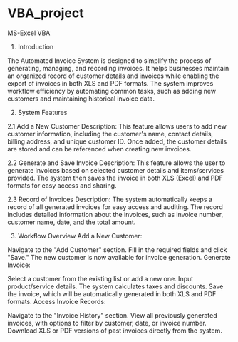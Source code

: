 # VBA_project
MS-Excel VBA
1.  Introduction
   
The Automated Invoice System is designed to simplify the process of generating, managing, and recording invoices. It helps businesses maintain an organized record of customer details and invoices while enabling the export of invoices in both XLS and PDF formats. The system improves workflow efficiency by automating common tasks, such as adding new customers and maintaining historical invoice data.

2. System Features
   
2.1 Add a New Customer
Description: This feature allows users to add new customer information, including the customer's name, contact details, billing address, and unique customer ID. Once added, the customer details are stored and can be referenced when creating new invoices.

2.2 Generate and Save Invoice
Description: This feature allows the user to generate invoices based on selected customer details and items/services provided. The system then saves the invoice in both XLS (Excel) and PDF formats for easy access and sharing.

2.3 Record of Invoices
Description: The system automatically keeps a record of all generated invoices for easy access and auditing. The record includes detailed information about the invoices, such as invoice number, customer name, date, and the total amount.

3. Workflow Overview
Add a New Customer:

Navigate to the "Add Customer" section.
Fill in the required fields and click "Save."
The new customer is now available for invoice generation.
Generate Invoice:

Select a customer from the existing list or add a new one.
Input product/service details.
The system calculates taxes and discounts.
Save the invoice, which will be automatically generated in both XLS and PDF formats.
Access Invoice Records:

Navigate to the "Invoice History" section.
View all previously generated invoices, with options to filter by customer, date, or invoice number.
Download XLS or PDF versions of past invoices directly from the system.


